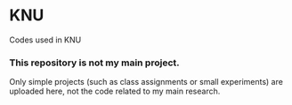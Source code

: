 # KNU
Codes used in KNU

### This repository is not my main project.

Only simple projects (such as class assignments or small experiments) are uploaded here, not the code related to my main research.

